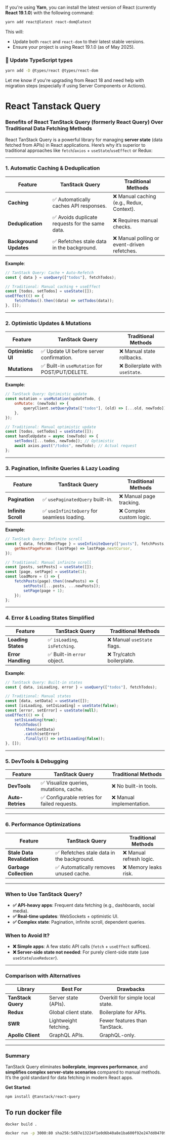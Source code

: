 If you're using **Yarn**, you can install the latest version of React (currently **React 19.1.0**) with the following command:

```bash
yarn add react@latest react-dom@latest
```

This will:

- Update both `react` and `react-dom` to their latest stable versions.
- Ensure your project is using React 19.1.0 (as of May 2025).

### 🔧 Update TypeScript types

```bash
yarn add -D @types/react @types/react-dom
```

Let me know if you're upgrading from React 18 and need help with migration steps (especially if using Server Components or Actions).

# React Tanstack Query

### **Benefits of React TanStack Query (formerly React Query) Over Traditional Data Fetching Methods**

React TanStack Query is a powerful library for managing **server state** (data fetched from APIs) in React applications. Here’s why it’s superior to traditional approaches like `fetch`/`axios` + `useState`/`useEffect` or Redux:

---

### **1. Automatic Caching & Deduplication**

| **Feature**            | **TanStack Query**                              | **Traditional Methods**                      |
| ---------------------- | ----------------------------------------------- | -------------------------------------------- |
| **Caching**            | ✅ Automatically caches API responses.          | ❌ Manual caching (e.g., Redux, Context).    |
| **Deduplication**      | ✅ Avoids duplicate requests for the same data. | ❌ Requires manual checks.                   |
| **Background Updates** | ✅ Refetches stale data in the background.      | ❌ Manual polling or event-driven refetches. |

**Example**:

```jsx
// TanStack Query: Cache + Auto-Refetch
const { data } = useQuery(["todos"], fetchTodos);

// Traditional: Manual caching + useEffect
const [todos, setTodos] = useState([]);
useEffect(() => {
	fetchTodos().then((data) => setTodos(data));
}, []);
```

---

### **2. Optimistic Updates & Mutations**

| **Feature**       | **TanStack Query**                             | **Traditional Methods**         |
| ----------------- | ---------------------------------------------- | ------------------------------- |
| **Optimistic UI** | ✅ Update UI before server confirmation.       | ❌ Manual state rollbacks.      |
| **Mutations**     | ✅ Built-in `useMutation` for POST/PUT/DELETE. | ❌ Boilerplate with `useState`. |

**Example**:

```jsx
// TanStack Query: Optimistic update
const mutation = useMutation(updateTodo, {
	onMutate: (newTodo) => {
		queryClient.setQueryData(["todos"], (old) => [...old, newTodo]);
	},
});

// Traditional: Manual optimistic update
const [todos, setTodos] = useState([]);
const handleUpdate = async (newTodo) => {
	setTodos([...todos, newTodo]); // Optimistic
	await axios.post("/todos", newTodo); // Actual request
};
```

---

### **3. Pagination, Infinite Queries & Lazy Loading**

| **Feature**         | **TanStack Query**                          | **Traditional Methods**  |
| ------------------- | ------------------------------------------- | ------------------------ |
| **Pagination**      | ✅ `usePaginatedQuery` built-in.            | ❌ Manual page tracking. |
| **Infinite Scroll** | ✅ `useInfiniteQuery` for seamless loading. | ❌ Complex custom logic. |

**Example**:

```jsx
// TanStack Query: Infinite scroll
const { data, fetchNextPage } = useInfiniteQuery(["posts"], fetchPosts, {
	getNextPageParam: (lastPage) => lastPage.nextCursor,
});

// Traditional: Manual infinite scroll
const [posts, setPosts] = useState([]);
const [page, setPage] = useState(1);
const loadMore = () => {
	fetchPosts(page).then((newPosts) => {
		setPosts([...posts, ...newPosts]);
		setPage(page + 1);
	});
};
```

---

### **4. Error & Loading States Simplified**

| **Feature**        | **TanStack Query**            | **Traditional Methods**     |
| ------------------ | ----------------------------- | --------------------------- |
| **Loading States** | ✅ `isLoading`, `isFetching`. | ❌ Manual `useState` flags. |
| **Error Handling** | ✅ Built-in `error` object.   | ❌ Try/catch boilerplate.   |

**Example**:

```jsx
// TanStack Query: Built-in states
const { data, isLoading, error } = useQuery(["todos"], fetchTodos);

// Traditional: Manual states
const [data, setData] = useState([]);
const [isLoading, setIsLoading] = useState(false);
const [error, setError] = useState(null);
useEffect(() => {
	setIsLoading(true);
	fetchTodos()
		.then(setData)
		.catch(setError)
		.finally(() => setIsLoading(false));
}, []);
```

---

### **5. DevTools & Debugging**

| **Feature**      | **TanStack Query**                           | **Traditional Methods**   |
| ---------------- | -------------------------------------------- | ------------------------- |
| **DevTools**     | ✅ Visualize queries, mutations, cache.      | ❌ No built-in tools.     |
| **Auto-Retries** | ✅ Configurable retries for failed requests. | ❌ Manual implementation. |

---

### **6. Performance Optimizations**

| **Feature**                 | **TanStack Query**                         | **Traditional Methods**  |
| --------------------------- | ------------------------------------------ | ------------------------ |
| **Stale Data Revalidation** | ✅ Refetches stale data in the background. | ❌ Manual refresh logic. |
| **Garbage Collection**      | ✅ Automatically removes unused cache.     | ❌ Memory leaks risk.    |

---

### **When to Use TanStack Query?**

- **✅ API-heavy apps**: Frequent data fetching (e.g., dashboards, social media).
- **✅ Real-time updates**: WebSockets + optimistic UI.
- **✅ Complex state**: Pagination, infinite scroll, dependent queries.

### **When to Avoid It?**

- **❌ Simple apps**: A few static API calls (`fetch` + `useEffect` suffices).
- **❌ Server-side state not needed**: For purely client-side state (use `useState`/`useReducer`).

---

### **Comparison with Alternatives**

| **Library**        | **Best For**          | **Drawbacks**                    |
| ------------------ | --------------------- | -------------------------------- |
| **TanStack Query** | Server state (APIs).  | Overkill for simple local state. |
| **Redux**          | Global client state.  | Boilerplate for APIs.            |
| **SWR**            | Lightweight fetching. | Fewer features than TanStack.    |
| **Apollo Client**  | GraphQL APIs.         | GraphQL-only.                    |

---

### **Summary**

TanStack Query eliminates **boilerplate**, **improves performance**, and **simplifies complex server-state scenarios** compared to manual methods. It’s the gold standard for data fetching in modern React apps.

**Get Started**:

```bash
npm install @tanstack/react-query
```

## To run docker file

```bash
docker build .
```

```bash
docker run -p 3000:80 sha256:5d87e13224f1e0d6b40a8e1ba600f92e247dd04709dbd1daab472b99d122ea6f
``` 

